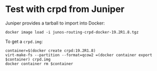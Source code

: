 # Test with crpd from Juniper

Juniper provides a tarball to import into Docker:

    docker image load -i junos-routing-crpd-docker-19.2R1.8.tgz

To get a `crpd.img`:

    container=$(docker create crpd:19.2R1.8)
    virt-make-fs --partition --format=qcow2 =(docker container export $container) crpd.img
    docker container rm $container
